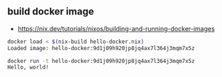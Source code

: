 
## build docker image 

- https://nix.dev/tutorials/nixos/building-and-running-docker-images

```bash
docker load < $(nix-build hello-docker.nix)
Loaded image: hello-docker:9d1j09h920jp8jq4ax7l364j3mqm7x5z

docker run -t hello-docker:9d1j09h920jp8jq4ax7l364j3mqm7x5z
Hello, world!

```